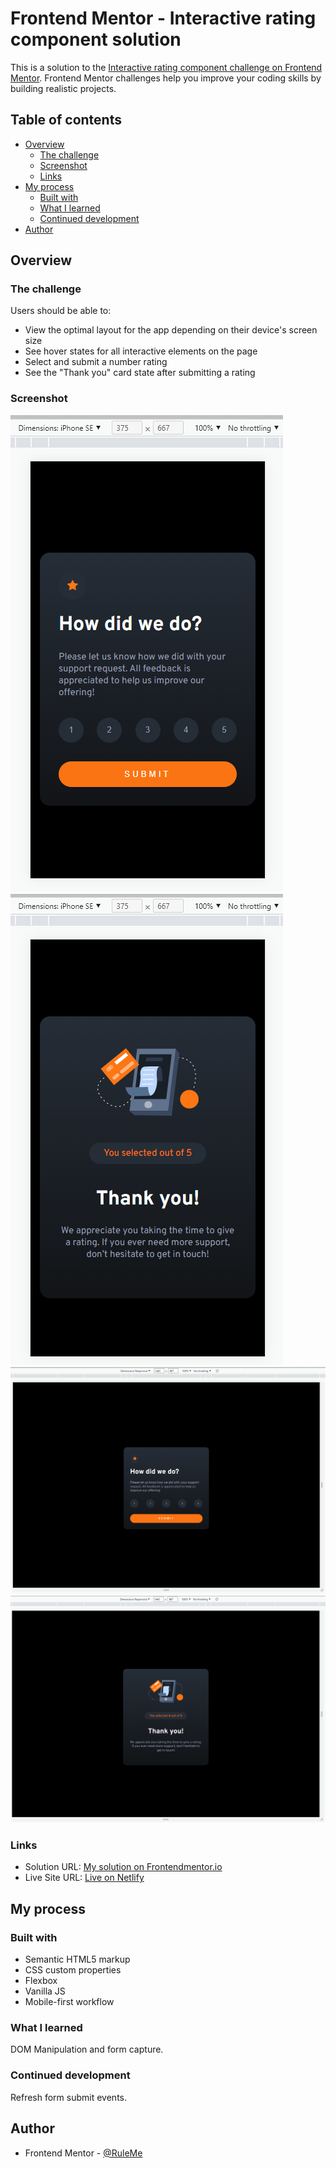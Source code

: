 # Frontend Mentor - Interactive rating component solution

This is a solution to the [Interactive rating component challenge on Frontend Mentor](https://www.frontendmentor.io/challenges/interactive-rating-component-koxpeBUmI). Frontend Mentor challenges help you improve your coding skills by building realistic projects.

## Table of contents

- [Overview](#overview)
  - [The challenge](#the-challenge)
  - [Screenshot](#screenshot)
  - [Links](#links)
- [My process](#my-process)
  - [Built with](#built-with)
  - [What I learned](#what-i-learned)
  - [Continued development](#continued-development)
- [Author](#author)

## Overview

### The challenge

Users should be able to:

- View the optimal layout for the app depending on their device's screen size
- See hover states for all interactive elements on the page
- Select and submit a number rating
- See the "Thank you" card state after submitting a rating

### Screenshot

![Form on mobile](./images/Screenshot%20mobile%20375px.png)
![Submitted form on mobile](./images/Screenshot%20mobile%20submitted375px.png)
![Form on desktop](./images/Screenshot%20desktop%201440px.png)
![Submitted form on desktop](./images/Screenshot%20desktop%20submitted%201440px.png)

### Links

- Solution URL: [My solution on Frontendmentor.io](https://www.frontendmentor.io/solutions/interactive-rating-component-sA7dxVwRw8)
- Live Site URL: [Live on Netlify](https://63234060dd68dd62a7297faf--cerulean-yeot-fbb923.netlify.app/)

## My process

### Built with

- Semantic HTML5 markup
- CSS custom properties
- Flexbox
- Vanilla JS
- Mobile-first workflow

### What I learned

DOM Manipulation and form capture.

### Continued development

Refresh form submit events.

## Author

- Frontend Mentor - [@RuleMe](https://www.frontendmentor.io/profile/RoelMe)
